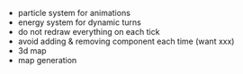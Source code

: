 - particle system for animations
- energy system for dynamic turns
- do not redraw everything on each tick
- avoid adding & removing component each time (want xxx)
- 3d map
- map generation 